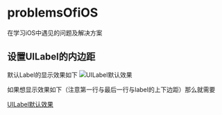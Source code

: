problemsOfiOS
==========================================

在学习iOS中遇见的问题及解决方案

设置UILabel的内边距
----------------------------------------


默认Label的显示效果如下
![UILabel默认效果](https://github.com/SwiftlyFly/problemsOfiOS/blob/master/images/SFLabel/QQ20160701-0%402x.png)

如果想显示效果如下（注意第一行与最后一行与label的上下边距）那么就需要

[UILabel默认效果](https://github.com/SwiftlyFly/problemsOfiOS/blob/master/images/SFLabel/QQ20160701-1%402x.png)



